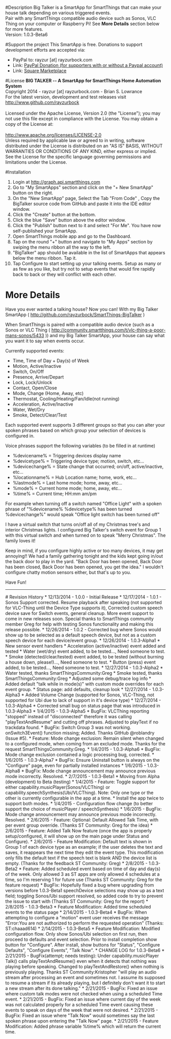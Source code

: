 #Description
Big Talker is a SmartApp for SmartThings that can make your house talk depending on various triggered events. <br />
Pair with any SmartThings compatible audio device such as Sonos, VLC Thing on your computer or Raspberry Pi!  See <b>More Details</b> section below for more features.<br />
Version: 1.0.3-Beta6 <br />

#Support the project
 This SmartApp is free. Donations to support development efforts are accepted via:
 * PayPal to: rayzur [at] rayzurbock.com
 * Link: <a href='https://www.paypal.com/cgi-bin/webscr?cmd=_s-xclick&hosted_button_id=WKB9N9MPUGTZS'>PayPal Donation (for supporters with or without a Paypal account)</a>
 * Link: <a href='https://squareup.com/market/brian-lowrance#category-a58f6ff3-7380-471b-8432-7e5881654e2c'>Square Marketplace</a>

#License
**BIG TALKER -- A SmartApp for SmartThings Home Automation System** <br />
Copyright 2014 - rayzur [at] rayzurbock.com - Brian S. Lowrance <br />
For the latest version, development and test releases visit http://www.github.com/rayzurbock <br />
<br />
Licensed under the Apache License, Version 2.0 (the "License"); you may not use this file except in compliance with the  License. You may obtain a copy of the License at: <br/>
<br />
http://www.apache.org/licenses/LICENSE-2.0 <br />
Unless required by applicable law or agreed to in writing, software distributed under the License is distributed on an "AS IS" BASIS, WITHOUT WARRANTIES OR CONDITIONS OF ANY KIND, either express or implied. See the License for the specific language governing permissions and limitations under the License. <br/>

#Installation
1. Login at <a href=http://graph.api.smartthings.com>http://graph.api.smartthings.com</a>
2. Go to "My SmartApps" section and click on the "+ New SmartApp" button on the right.
3. On the "New SmartApp" page, Select the Tab "From Code" , Copy the BigTalker source code from GitHub and paste it into the IDE editor window.
4. Click the "Create" button at the bottom.
6. Click the blue "Save" button above the editor window.
7. Click the "Publish" button next to it and select "For Me". You have now self-published your SmartApp.
8. Open SmartThings mobile app and go to the Dashboard.
9. Tap on the round "+" button and navigate to "My Apps" section by swiping the menu ribbon all the way to the left.
10. "BigTalker" app should be available in the list of SmartApps that appears below the menu ribbon. Tap it.
11. Tap Configure to start setting up your talking events.  Setup as many or as few as you like, but try not to setup events that would fire rapidly back to back or they will conflict with each other.
# More Details
Have you ever wanted a talking house? Now you can! With my Big Talker SmartApp ( http://github.com/rayzurbock/SmartThings-BigTalker )

When SmartThings is paired with a compatible audio device (such as a Sonos or VLC Thing ( http://community.smartthings.com/t/vlc-thing-a-poor-mans-sonos/5433 )) and my Big Talker SmartApp, your house can say what you want it to say when events occur.

Currently supported events:

* Time, Time of Day + Day(s) of Week
* Motion, Active/Inactive
* Switch, On/Off
* Presence, Arrive/Depart
* Lock, Lock/Unlock
* Contact, Open/Close
* Mode, Change (Home, Away, etc)
* Thermostat, Cooling/Heating/Fan/Idle(not running)
* Acceleration, Active/Inactive
* Water, Wet/Dry
* Smoke, Detect/Clear/Test

Each supported event supports 3 different groups so that you can alter your spoken phrases based on which group your selection of devices is configured in.

Voice phrases support the following variables (to be filled in at runtime)

* %devicename% = Triggering devices display name
* %devicetype% = Triggering device type; motion, switch, etc...
* %devicechange% = State change that occurred; on/off, active/inactive, etc...
* %locationname% = Hub Location name; home, work, etc...
* %lastmode% = Last home mode; home, away, etc...
* %mode% = Current home mode; home, away, etc...
* %time% = Current time; HH:mm am/pm

For example when turning off a switch named "Office Light" with a spoken phrase of "%devicename% %devicetype% has been turned %devicechange%" would speak "Office light switch has been turned off"

I have a virtual switch that turns on/off all of my Christmas tree's and interior Christmas lights. I configured Big Talker's switch event for Group 1 with this virtual switch and when turned on to speak "Merry Christmas". The family loves it!

Keep in mind, if you configure highly active or too many devices, it may get annoying!! We had a family gathering tonight and the kids kept going in/out the back door to play in the yard. "Back Door has been opened, Back Door has been closed, Back Door has been opened, you get the idea." I wouldn't configure chatty motion sensors either, but that's up to you.

Have Fun!

<hr>
# Revision History
*  12/13/2014 - 1.0.0 - Initial Release
*  12/17/2014 - 1.0.1 - Sonos Support corrected. Resume playback after speaking (not supported for VLC-Thing until the Device Type supports it), Corrected custom speech device save for Switch events, general cleanup.  More event support to come in new releases soon. Special thanks to SmartThings community member Greg for help with testing Sonos functionality and making this release possible.
*  12/26/2014 - 1.0.2 - Corrected bug where Sonos would show up to be selected as a default speech device, but not as a custom speech device for each device/event group.
*  12/26/2014 - 1.0.3-Alpha1
  * New sensor event handlers
    * Acceleration (active/inactive) event added and tested
    * Water (wet/dry) event added, to be tested..., Need someone to test.
    * Smoke (detected/clear/tested) event added, to be tested (without burning a house down, please!)..., Need someone to test.
    * Button (press) event added, to be tested..., Need someone to test.
*  12/27/2014 - 1.0.3-Alpha2
  * Water tested, thanks SmartThingsCommunity:Greg 
  * Smoke tested, thanks SmartThingsCommunity:Greg 
  * Adjusted some debug/trace log info
  * Added default "talk while in mode(s)" with custom mode overrides for each event group.
  * Status page: add defaults, cleanup look
*  12/27/2014 - 1.0.3-Alpha3
  *  Added Volume Change (supported for Sonos, VLC-Thing, not supported for Ubi due to lack of support in it's device type)
*  12/27/2014 - 1.0.3-Alpha4
  *  Corrected small bug on status page that was introduced in 1.0.3-Alpha3
*  1/4/2015 - 1.0.3-Alpha5
  *  BugFix: VLCThing reporting "stopped" instead of "disconnected" therefore it was calling "playTextAndResume" and cutting off phrases.  Adjusted to playText if no trackdata found.
  *  BugFix: Switch Group 3 was not working.  onSwitch3Event() function missing; Added.  Thanks GitHub @roblandry (Issue #5).
  *  Feature: Mode change exclusion: Remain silent when changed to a configured mode, when coming from an excluded mode.  Thanks for the request SmartThingsCommunity:Greg.
* 1/4/2015 - 1.0.3-Alpha6
  * BugFix: Mode change exclusion contained a logic processing bug, corrected.
* 1/6/2015 - 1.0.3-Alpha7
  * BugFix: Ensure Uninstall button is always on the "Configure" page, even for partially installed instances
* 1/6/2015 - 1.0.3-Alpha8
  * BugFix: Mode change announcement may announce previous mode incorrectly.  Resolved.
* 2/7/2015 - 1.0.3-Beta1
  * Moving from Alpha (development) to Beta (testing)
  * 1/4/2015 - Feature: Toggle support for either capability.musicPlayer(Sonos/VLCThing) or capability.speechSynthesis(Ubi/VLCThing).  Note: Only one type or the other is currently configurable in the app at a time.
    * Install the app twice to support both modes.
  * 1/4/2015 - Configuration flow change (to better support the choice of musicPlayer / speechSynthesis)
  * 1/6/2015 - BugFix: Mode change announcement may announce previous mode incorrectly.  Resolved.
  * 2/6/2015 - Feature: Optional: Default Allowed Talk Time, with per event group override. (Thanks ST Community: Greg for the idea)
  * 2/6/2015 - Feature: Added Talk Now feature (once the app is properly setup/configured, it will show up on the main page under Status and Configure).
  * 2/6/2015 - Feature Modification: Default text is shown in Group 1 of each device type as an example; if the user deletes the text and saves, it reappears the next time they edit the event type. This modification only fills the default text if the speech text is blank AND the device list is empty.  (Thanks for the feedback ST Community: Greg)
* 2/8/2015 - 1.0.3-Beta2
  * Feature: Added scheduled event based on time of day and day(s) of the week.  Only allowed 3 as ST apps are only allowed 4 schedules at a time, so I'm reserving 1 for future use (Thanks ST Community: Greg for the feature request)
  * BugFix: Hopefully fixed a bug where upgrading from versions before 1.0.3-Beta1 speechDevice selections may show up as a text field; toggling Sonos/Ubi support resolved, so added code to try to prevent the issue to start with (Thanks ST Community: Greg for the report)
* 2/8/2015 - 1.0.3-Beta3
  * Feature Modification: Added time scheduled events to the status page
* 2/14/2015 - 1.0.3-Beta4
  * BugFix: When attempting to configure a "motion" event user receives the message "Error:You are not authorized to perform the requested operation" (Thanks: ST:chaaad614)
* 2/14/2015 - 1.0.3-Beta5
  * Feature Modification: Modified configuration flow. Only show Sonos/Ubi selection on first run, then proceed to defaults and event selection.  Prior to install completion show button for "Configure". After install, show buttons for "Status", "Configure Defaults", "Configure Events", "Talk Now".
* CHANGE LOG for 1.0.3-Beta6
  * 2/21/2015 - BugFix(attempt; needs testing): Under capability.musicPlayer Talk() calls playTextAndResume() even when it detects that nothing was playing before speaking. Changed to playTextAndRestore() when nothing is previously playing. Thanks ST Community:Kristopher "will play an audio stream after processing an event and sometimes not.  I assume its supposed to resume a stream if its already playing, but I definitely don't want it to start a new stream after its done talking."
  * 2/21/2015 - BugFix: Fixed an issue where custom talk modes were not checked when using a scheduled Time event.
  * 2/21/2015 - BugFix: Fixed an issue where current day of the week was not calculated properly for a scheduled Time event causing these events to speak on days of the week that were not desired.
  * 2/21/2015 - BugFix: Fixed an issue where "Talk Now" would sometimes say the last spoken phrase upon entering the "Talk Now" page.
  * 2/21/2015 - Feature Modification: Added phrase variable %time% which will return the current time.
